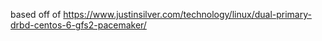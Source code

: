 based off of https://www.justinsilver.com/technology/linux/dual-primary-drbd-centos-6-gfs2-pacemaker/
